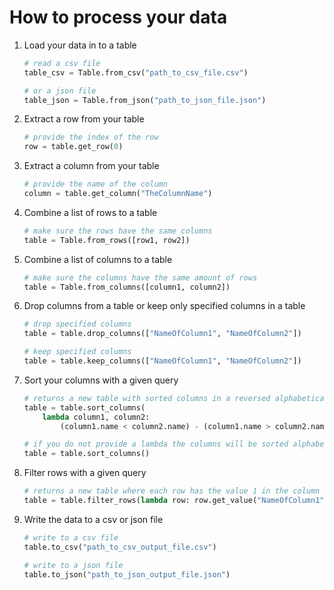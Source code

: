 # How to process your data

1. Load your data in to a table

    ```python
    # read a csv file
    table_csv = Table.from_csv("path_to_csv_file.csv")

    # or a json file
    table_json = Table.from_json("path_to_json_file.json")
    ```

1. Extract a row from your table

    ```python
    # provide the index of the row
    row = table.get_row(0)
    ```

1. Extract a column from your table

    ```python
    # provide the name of the column
    column = table.get_column("TheColumnName")
    ```

1. Combine a list of rows to a table

    ```python
    # make sure the rows have the same columns
    table = Table.from_rows([row1, row2])
    ```

1. Combine a list of columns to a table

    ```python
    # make sure the columns have the same amount of rows
    table = Table.from_columns([column1, column2])
    ```

1. Drop columns from a table or keep only specified columns in a table

    ```python
    # drop specified columns
    table = table.drop_columns(["NameOfColumn1", "NameOfColumn2"])

    # keep specified columns
    table = table.keep_columns(["NameOfColumn1", "NameOfColumn2"])
    ```

1. Sort your columns with a given query

    ```python
    # returns a new table with sorted columns in a reversed alphabetical order
    table = table.sort_columns(
        lambda column1, column2:
            (column1.name < column2.name) - (column1.name > column2.name))

    # if you do not provide a lambda the columns will be sorted alphabetically
    table = table.sort_columns()
    ```

1. Filter rows with a given query

    ```python
    # returns a new table where each row has the value 1 in the column with the name "NameOfColumn1"
    table = table.filter_rows(lambda row: row.get_value("NameOfColumn1") == 1)
    ```

1. Write the data to a csv or json file

    ```python
    # write to a csv file
    table.to_csv("path_to_csv_output_file.csv")

    # write to a json file
    table.to_json("path_to_json_output_file.json")
    ```
